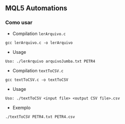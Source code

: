 ## MQL5 Automations

### Como usar
- Compilation ```lerArquivo.c```
```
gcc lerArquivo.c -o lerArquivo
```
- Usage
```
Uso: ./lerArquivo arquivoJumba.txt PETR4
```

- Compilation ```textToCSV.c```

```
gcc textToCSV.c -o textToCSV
```
- Usage
```
Uso: ./textToCSV <input file> <output CSV file>.csv
```
- Exemplo
```
./textToCSV PETR4.txt PETR4.csv
```